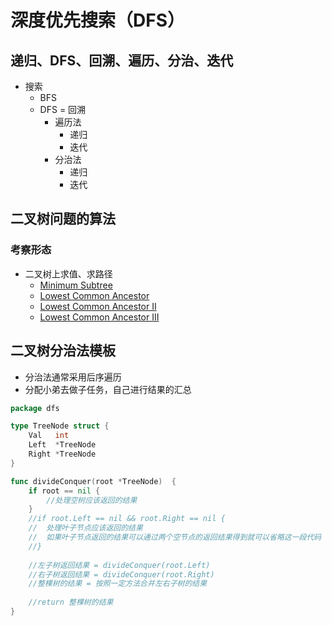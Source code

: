 # 深度优先搜索（DFS）
## 递归、DFS、回溯、遍历、分治、迭代
- 搜索
  - BFS
  - DFS = 回溯
    - 遍历法
      - 递归
      - 迭代
    - 分治法
      - 递归
      - 迭代

## 二叉树问题的算法
### 考察形态
- 二叉树上求值、求路径
  - [Minimum Subtree](https://www.lintcode.com/problem/596/)
  - [Lowest Common Ancestor](https://leetcode.com/problems/lowest-common-ancestor-of-a-binary-tree/)
  - [Lowest Common Ancestor II](https://www.lintcode.com/problem/474/)
  - [Lowest Common Ancestor III](https://www.lintcode.com/problem/578/)

## 二叉树分治法模板
- 分治法通常采用后序遍历
- 分配小弟去做子任务，自己进行结果的汇总
```go
package dfs

type TreeNode struct {
	Val   int
	Left  *TreeNode
	Right *TreeNode
}

func divideConquer(root *TreeNode)  {
    if root == nil {
		//处理空树应该返回的结果
    }
	//if root.Left == nil && root.Right == nil {
	//	处理叶子节点应该返回的结果
	//	如果叶子节点返回的结果可以通过两个空节点的返回结果得到就可以省略这一段代码
    //}
	
	//左子树返回结果 = divideConquer(root.Left)
	//右子树返回结果 = divideConquer(root.Right)
    //整棵树的结果 = 按照一定方法合并左右子树的结果
	
	//return 整棵树的结果
}
```